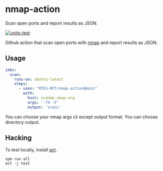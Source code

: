 # nmap-action

Scan open ports and report results as JSON.

[![units-test](https://github.com/MTES-MCT/nmap-action/actions/workflows/test.yml/badge.svg)](https://github.com/MTES-MCT/nmap-action/actions/workflows/test.yml)

Github action that scan open ports with [nmap](https://nmap.org) and report results as JSON.

## Usage

```yaml
jobs:
  scan:
    runs-on: ubuntu-latest
    steps:
      - uses: "MTES-MCT/nmap-action@main"
        with:
          host: scanme.nmap.org
          args: '-T4 -F'
          output: 'scans'
```

You can choose your nmap args cli except output format.
You can choose directory output.

## Hacking

To test locally, install [act](https://github.com/nektos/act).

```shell
npm run all
act -j test
```
